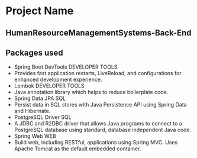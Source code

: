 # Project Name
## HumanResourceManagementSystems-Back-End
## Packages used
- Spring Boot DevTools DEVELOPER TOOLS
- Provides fast application restarts, LiveReload, and configurations for enhanced development experience.
- Lombok DEVELOPER TOOLS
- Java annotation library which helps to reduce boilerplate code.
- Spring Data JPA SQL
- Persist data in SQL stores with Java Persistence API using Spring Data and Hibernate.
- PostgreSQL Driver SQL
- A JDBC and R2DBC driver that allows Java programs to connect to a PostgreSQL database using standard, database independent Java code.
- Spring Web WEB
- Build web, including RESTful, applications using Spring MVC. Uses Apache Tomcat as the default embedded container.
